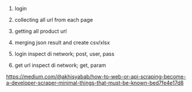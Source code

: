 1. login
2. collecting all url from each page
3. getting all product url
4. merging json result and create csv/xlsx


1. login
   inspect di network;
   post, user, pass
   
2. get url
   inspect di network; 
   get, param
   
https://medium.com/@akhisyabab/how-to-web-or-api-scraping-become-a-developer-scraper-minimal-things-that-must-be-known-bed7fe4e17d8
